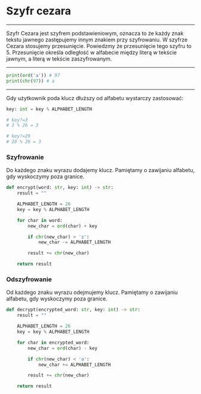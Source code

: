 # Szyfr cezara
___

Szyfr Cezara jest szyfrem podstawieniowym, oznacza to że każdy znak tekstu jawnego zastępujemy innym znakiem przy szyfrowaniu. 
W szyfrze Cezara stosujemy przesunięcie. Powiedzmy że przesunięcie tego szyfru to 5. 
Przesunięcie określa odległość w alfabecie między literą w tekście jawnym, a literą w tekście zaszyfrowanym.

---

```python
print(ord('a')) # 97
print(chr(97)) # a
```

---

Gdy użytkownik poda klucz dłuższy od alfabetu wystarczy zastosować:
```python
key: int = key % ALPHABET_LENGTH

# key?=3
# 3 % 26 = 3

# key?=29
# 29 % 26 = 3
```

### Szyfrowanie
Do każdego znaku wyrazu dodajemy klucz.
Pamiętamy o zawijaniu alfabetu, gdy wyskoczymy poza granice.

```python
def encrypt(word: str, key: int) -> str:
    result = ""

    ALPHABET_LENGTH = 26
    key = key % ALPHABET_LENGTH

    for char in word:
        new_char = ord(char) + key

        if chr(new_char) > 'z':
            new_char -= ALPHABET_LENGTH

        result += chr(new_char)

    return result
```

### Odszyfrowanie
Od każdego znaku wyrazu odejmujemy klucz.
Pamiętamy o zawijaniu alfabetu, gdy wyskoczymy poza granice.

```python
def decrypt(encrypted_word: str, key: int) -> str:
    result = ""

    ALPHABET_LENGTH = 26
    key = key % ALPHABET_LENGTH

    for char in encrypted_word:
        new_char = ord(char) - key

        if chr(new_char) < 'a':
            new_char += ALPHABET_LENGTH

        result += chr(new_char)

    return result
```